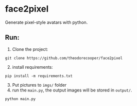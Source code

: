 # face2pixel

Generate pixel-style avatars with python.

## Run:
1. Clone the project:
```shell
git clone https://github.com/theodorecooper/face2pixel
```
2. install requirements:
```shell
pip install -m requirements.txt
```
3. Put pictures to `imgs/` folder
4. run the `main.py`, the output images will be stored in `output/`.
```shell
python main.py
```

